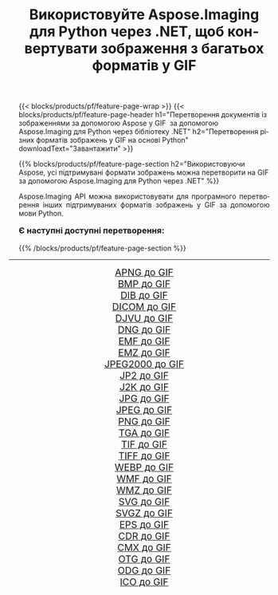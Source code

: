 ﻿---
title: Використовуйте Aspose.Imaging для Python через .NET, щоб конвертувати зображення з багатьох форматів у GIF 
weight: 3920
url: /uk/python-net/conversion/to/gif/ 
lang: uk
langdirlevel: 2
locales: zh-hans,ja,it,ru,de,es,fr,nl,id,lt,pl,pt,vi,tr,ko,zh-hant,ar,hi,th,sv,cs,uk,he
description: Ви можете використовувати Aspose.Imaging для Python через бібліотеку .NET для перетворення різноманітних форматів у GIF
---

{{< blocks/products/pf/feature-page-wrap >}}
{{< blocks/products/pf/feature-page-header h1="Перетворення документів із зображеннями за допомогою Aspose у GIF  за допомогою Aspose.Imaging для Python через бібліотеку .NET" h2="Перетворення різних форматів зображень у GIF на основі Python" downloadText="Завантажити" >}}


{{% blocks/products/pf/feature-page-section  h2="Використовуючи Aspose, усі підтримувані формати зображень можна перетворити на GIF за допомогою Aspose.Imaging для Python через .NET" %}}
<p align=justify>Aspose.Imaging API можна використовувати для програмного перетворення інших підтримуваних форматів зображень у GIF за допомогою мови Python.</p>
<h3 style="margin-top:16px;">
Є наступні доступні перетворення:
</h3>
{{% /blocks/products/pf/feature-page-section %}}
<div class="container-fluid productfamilypage bg-gray">
    <div class="convertypes bg-gray agp-content section">
        <div class="container">
		<hr style="margin-left:-20px;"/>
		<div class="row other-converters" style="gap: 10px;font-size: 19px;text-align:center;">
		    <div class='col-md-3 other-converter remove-lp remove-rp'><a href="/imaging/uk/python-net/conversion/apng-to-gif/" style="padding:15px;">APNG до GIF</a></div>
<div class='col-md-3 other-converter remove-lp remove-rp'><a href="/imaging/uk/python-net/conversion/bmp-to-gif/" style="padding:15px;">BMP до GIF</a></div>
<div class='col-md-3 other-converter remove-lp remove-rp'><a href="/imaging/uk/python-net/conversion/dib-to-gif/" style="padding:15px;">DIB до GIF</a></div>
<div class='col-md-3 other-converter remove-lp remove-rp'><a href="/imaging/uk/python-net/conversion/dicom-to-gif/" style="padding:15px;">DICOM до GIF</a></div>
<div class='col-md-3 other-converter remove-lp remove-rp'><a href="/imaging/uk/python-net/conversion/djvu-to-gif/" style="padding:15px;">DJVU до GIF</a></div>
<div class='col-md-3 other-converter remove-lp remove-rp'><a href="/imaging/uk/python-net/conversion/dng-to-gif/" style="padding:15px;">DNG до GIF</a></div>
<div class='col-md-3 other-converter remove-lp remove-rp'><a href="/imaging/uk/python-net/conversion/emf-to-gif/" style="padding:15px;">EMF до GIF</a></div>
<div class='col-md-3 other-converter remove-lp remove-rp'><a href="/imaging/uk/python-net/conversion/emz-to-gif/" style="padding:15px;">EMZ до GIF</a></div>
<div class='col-md-3 other-converter remove-lp remove-rp'><a href="/imaging/uk/python-net/conversion/jpeg2000-to-gif/" style="padding:15px;">JPEG2000 до GIF</a></div>
<div class='col-md-3 other-converter remove-lp remove-rp'><a href="/imaging/uk/python-net/conversion/jp2-to-gif/" style="padding:15px;">JP2 до GIF</a></div>
<div class='col-md-3 other-converter remove-lp remove-rp'><a href="/imaging/uk/python-net/conversion/j2k-to-gif/" style="padding:15px;">J2K до GIF</a></div>
<div class='col-md-3 other-converter remove-lp remove-rp'><a href="/imaging/uk/python-net/conversion/jpg-to-gif/" style="padding:15px;">JPG до GIF</a></div>
<div class='col-md-3 other-converter remove-lp remove-rp'><a href="/imaging/uk/python-net/conversion/jpeg-to-gif/" style="padding:15px;">JPEG до GIF</a></div>
<div class='col-md-3 other-converter remove-lp remove-rp'><a href="/imaging/uk/python-net/conversion/png-to-gif/" style="padding:15px;">PNG до GIF</a></div>
<div class='col-md-3 other-converter remove-lp remove-rp'><a href="/imaging/uk/python-net/conversion/tga-to-gif/" style="padding:15px;">TGA до GIF</a></div>
<div class='col-md-3 other-converter remove-lp remove-rp'><a href="/imaging/uk/python-net/conversion/tif-to-gif/" style="padding:15px;">TIF до GIF</a></div>
<div class='col-md-3 other-converter remove-lp remove-rp'><a href="/imaging/uk/python-net/conversion/tiff-to-gif/" style="padding:15px;">TIFF до GIF</a></div>
<div class='col-md-3 other-converter remove-lp remove-rp'><a href="/imaging/uk/python-net/conversion/webp-to-gif/" style="padding:15px;">WEBP до GIF</a></div>
<div class='col-md-3 other-converter remove-lp remove-rp'><a href="/imaging/uk/python-net/conversion/wmf-to-gif/" style="padding:15px;">WMF до GIF</a></div>
<div class='col-md-3 other-converter remove-lp remove-rp'><a href="/imaging/uk/python-net/conversion/wmz-to-gif/" style="padding:15px;">WMZ до GIF</a></div>
<div class='col-md-3 other-converter remove-lp remove-rp'><a href="/imaging/uk/python-net/conversion/svg-to-gif/" style="padding:15px;">SVG до GIF</a></div>
<div class='col-md-3 other-converter remove-lp remove-rp'><a href="/imaging/uk/python-net/conversion/svgz-to-gif/" style="padding:15px;">SVGZ до GIF</a></div>
<div class='col-md-3 other-converter remove-lp remove-rp'><a href="/imaging/uk/python-net/conversion/eps-to-gif/" style="padding:15px;">EPS до GIF</a></div>
<div class='col-md-3 other-converter remove-lp remove-rp'><a href="/imaging/uk/python-net/conversion/cdr-to-gif/" style="padding:15px;">CDR до GIF</a></div>
<div class='col-md-3 other-converter remove-lp remove-rp'><a href="/imaging/uk/python-net/conversion/cmx-to-gif/" style="padding:15px;">CMX до GIF</a></div>
<div class='col-md-3 other-converter remove-lp remove-rp'><a href="/imaging/uk/python-net/conversion/otg-to-gif/" style="padding:15px;">OTG до GIF</a></div>
<div class='col-md-3 other-converter remove-lp remove-rp'><a href="/imaging/uk/python-net/conversion/odg-to-gif/" style="padding:15px;">ODG до GIF</a></div>
<div class='col-md-3 other-converter remove-lp remove-rp'><a href="/imaging/uk/python-net/conversion/ico-to-gif/" style="padding:15px;">ICO до GIF</a></div>
                </div>
        </div>
    </div>
</div>
<br/>


